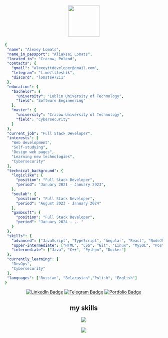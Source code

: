 <h1 align="center"><a href="https://github.com/lomaTT"><img src="https://media.giphy.com/media/M9gbBd9nbDrOTu1Mqx/giphy.gif" width="100" align="center" /></a></h1>

 ```yaml
 {
  "name": "Alexey Lomats",
  "name_in_passport": "Aliaksei Lomats",
  "located_in": "Cracow, Poland",
  "contacts": {
    "gmail": "alexeyttdeveloper@gmail.com",
    "telegram": "t.me/llleshik",
    "discord": "lomats#7211"
  },
  "education": {
    "bachelor": {
      "university": "Lublin University of Technology",
      "field": "Software Engineering"
    },
    "master": {
      "university": "Cracow University of Technology",
      "field": "Cybersecurity"
    }
  },
  "current_job": "Full Stack Developer",
  "interests": [
    "Web development",
    "Self-studying",
    "Design web pages",
    "Learning new technologies",
    "Cybersecurity"
  ],
  "technical_background": {
    "logiclike": {
      "position": "Full Stack Developer",
      "period": "January 2021 - January 2023",
    },
    "soulab": {
      "position": "Full Stack Developer",
      "period": "August 2023 - January 2024"
    },
    "gambsoft": {
      "position": "Full Stack Developer",
      "period": "January 2024 - ..."
    }
  },
  "skills": {
    "advanced": ["JavaScript", "TypeScript", "Angular", "React", "NodeJS", "PHP", "Symfony", "Laravel"],
    "upper-intermediate": ["HTML", "CSS", "Git", "Linux", "MySQL", "PostgreSQL"],
    "intermediate": ["Java", "C++", "Python", "Docker"]
  },
  "currently_learning": [
    "DevOps",
    "Cybersecurity"
  ],
  "languages": ["Russian", "Belarusian","Polish", "English"]
}
 ```
     
  
  
  <div id="badges" align="center">
    <a href="https://www.linkedin.com/in/alexey-lomats/"><img src="https://img.shields.io/badge/LinkedIn-blue?style=for-the-badge&logo=linkedin&logoColor=white" alt="LinkedIn Badge" /></a>
    <a href="https://t.me/llleshik"><img src="https://img.shields.io/badge/Telegram-gray?style=for-the-badge&logo=telegram&logoColor=white" alt="Telegram Badge"/></a>
    <a href="https://lomatt.github.io"><img src="https://img.shields.io/badge/Portfolio-blue?style=for-the-badge&logoColor=white" alt="Portfolio Badge"/></a>
  </div>
  
  <!-- <img src="https://komarev.com/ghpvc/?username=lomaTT&style=flat-square&color=blue" alt=""/> -->
  

  
  <h2 align="center">my skills</h2>
  
  <div align="center">
  <a href="https://lomatt.github.io"><img src="https://skillicons.dev/icons?i=js,ts,react,angular,nodejs,php,html,css,java,python,cpp,docker,linux,git,mysql" /></a>
  </div>
  <br />
  <div align="center">
  <a href="https://lomatt.github.io"><img src="https://github-readme-stats.vercel.app/api/top-langs/?username=lomaTT&layout=compact&theme=vision-friendly-dark" /></a>
  </div>
